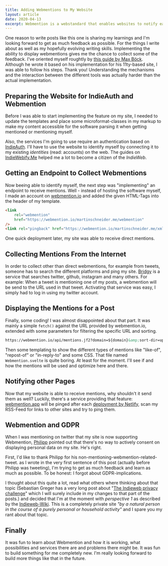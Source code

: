```yaml
---
title: Adding Webmentions to My Website
layout: article
date: 2020-04-13
excerpt: Webmention is a webstandard that enables websites to notify each other when content is mentioned, liked or linked. This is my little journey how I have implemented them into my website.
---
```


One reason to write posts like this one is sharing my learnings and I'm looking forward to get as much feedback as possible. For the things I write about as well as my hopefully evolving writing skills. Implementing the ability to display webmentions gives me the chance to collect some of the feedback. I've oriented myself roughtly by <a href="https://mxb.dev/blog/using-webmentions-on-static-sites/">this guide by Max Böck</a>. Although he wrote it based on his implementation for his 11ty-based site, I was able to follow his steps. Thank you! Understanding the mechanisms and the interaction between the different tools was actually harder than the actual implementation.

## Preparing the Website for IndieAuth and Webmention

Before I was able to start implementing the feature on my site, I needed to update the templates and place some microformat-classes in my markup to make my content accessible for the software parsing it when getting mentioned or mentioning myself.

Also, the services I'm going to use require an authentication based on <a href="https://indieauth.com/">IndieAuth</a>. I'll have to use the website to identify myself by connecting it to my existing <em>identities</em> (read: accounts) on the web. The guides on <a href="https://indiewebify.me/">IndieWebify.Me</a> helped me a lot to become a citizen of the <em>IndieWeb</em>.

## Getting an Endpoint to Collect Webmentions

Now beeing able to identify myself, the next step was "implementing" an endpoint to receive mentions. Well - instead of hosting the software myself, I made an account on <a href="https://webmention.io/">webmention.io</a> and added the given HTML-Tags into the header of my template.

```html
<link
    rel="webmention"
    href="https://webmention.io/martinschneider.me/webmention"
/>
<link rel="pingback" href="https://webmention.io/martinschneider.me/xmlrpc" />
```

One quick deployment later, my site was able to receive direct mentions.

## Collecting Mentions From the Internet

In order to collect other than direct webmentions, for example from tweets, someone has to search the different platforms and ping my site. <a href="https://brid.gy/">Bridgy</a> is a service that searches twitter, github, instagram and many others. For example: When a tweet is mentioning one of my posts, a webmention will be send to the URL used in that tweet. Activating that service was easy, I simply had to log in using my twitter account.

## Displaying the Mentions for a Post

Finally, some coding! I was almost disappointed about that part. It was mainly a simple <code>fetch()</code> against the URL provided by webmention.io, extended with some parameters for filtering the specific URL and sorting.

```html
https://webmention.io/api/mentions.jf2?domain=${domain}&amp;sort-dir=up&amp;target=${targetBase}${slug}/
```

Then some templating to show the different types of mentions like "like-of", "repost-of" or "in-reply-to" and some CSS. That file named <code>Webmention.svelte</code> is quite boring. At least for the moment. I'll see if and how the mentions will be used and optimize here and there.

## Notifying other Pages

Now that my website is able to receive mentions, why shouldn't it send them as well? Luckily, there's a service providing that feature: <a href="https://webmention.app/">webmention.app</a> will be pinged after each <a href="https://webmention.app/docs#how-to-integrate-with-netlify">deployment by Netlify</a>, scan my RSS-Feed for links to other sites and try to ping them.

## Webmention and GDPR

When I was mentioning on twitter that my site is now supporting Webmention, <a href="https://knuspermagier.de/">Philipp</a> pointed out that there's no way to actively consent on displaying personal data on my site. He's right.

First, I'd like to thank Philipp for his non-mentioning-webmention-related-tweet. as I wrote in the very first sentence of this post (actually before Philipp was tweeting), I'm trying to get as much feedback and learn as much as possible. To be honest: I forgot about GDPR-implications.

I thought about this quite a lot, read what others where thinking about that topic (Sebastian Greger has a very long post about "<a href="https://sebastiangreger.net/2018/05/indieweb-privacy-challenge-webmentions-backfeeds-gdpr/">The Indieweb privacy challenge</a>" which I will surely include in my changes to that part of the posts.) and decided that I'm at the moment with <em>perspective 1</em> as described by the <a href="https://indieweb.org/GDPR#Perspective_1">Indieweb-Wiki</a>. This is a completely private site <em>"by a natural person in the course of a purely personal or household activity"</em> and I spare you my rant about that topic.

## Finally

It was fun to learn about Webmention and how it is working, what possibilities and services there are and problems there might be. It was fun to build something for me completely new. I'm really looking forward to build more things like that in the future.
